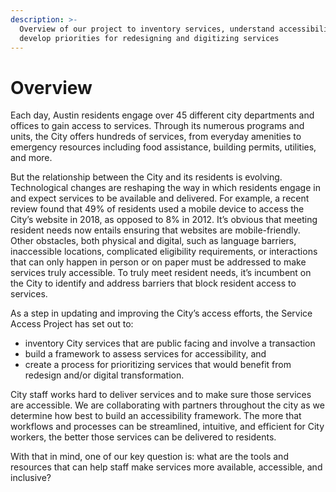 ```yaml
---
description: >-
  Overview of our project to inventory services, understand accessibility, and
  develop priorities for redesigning and digitizing services
---
```


# Overview

Each day, Austin residents engage over 45 different city departments and offices to gain access to services. Through its numerous programs and units, the City offers hundreds of services, from everyday amenities to emergency resources including food assistance, building permits, utilities, and more.   

But the relationship between the City and its residents is evolving. Technological changes are reshaping the way in which residents engage in and expect services to be available and delivered. For example, a recent review found that 49% of residents used a mobile device to access the City’s website in 2018, as opposed to 8% in 2012. It’s obvious that meeting resident needs now entails ensuring that websites are mobile-friendly. Other obstacles, both physical and digital, such as language barriers, inaccessible locations, complicated eligibility requirements, or interactions that can only happen in person or on paper must be addressed to make services truly accessible. To truly meet resident needs, it’s incumbent on the City to identify and address barriers that block resident access to services.

As a step in updating and improving the City’s access efforts, the Service Access Project has set out to:

* inventory City services that are public facing and involve a transaction
* build a framework to assess services for accessibility, and
* create a process for prioritizing services that would benefit from redesign and/or digital transformation.

City staff works hard to deliver services and to make sure those services are accessible. We are collaborating with partners throughout the city as we determine how best to build an accessibility framework. The more that workflows and processes can be streamlined, intuitive, and efficient for City workers, the better those services can be delivered to residents.

With that in mind, one of our key question is: what are the tools and resources that can help staff make services more available, accessible, and inclusive?

